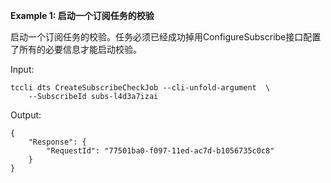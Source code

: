 **Example 1: 启动一个订阅任务的校验**

启动一个订阅任务的校验。任务必须已经成功掉用ConfigureSubscribe接口配置了所有的必要信息才能启动校验。

Input: 

```
tccli dts CreateSubscribeCheckJob --cli-unfold-argument  \
    --SubscribeId subs-l4d3a7izai
```

Output: 
```
{
    "Response": {
        "RequestId": "77501ba0-f097-11ed-ac7d-b1056735c0c8"
    }
}
```

